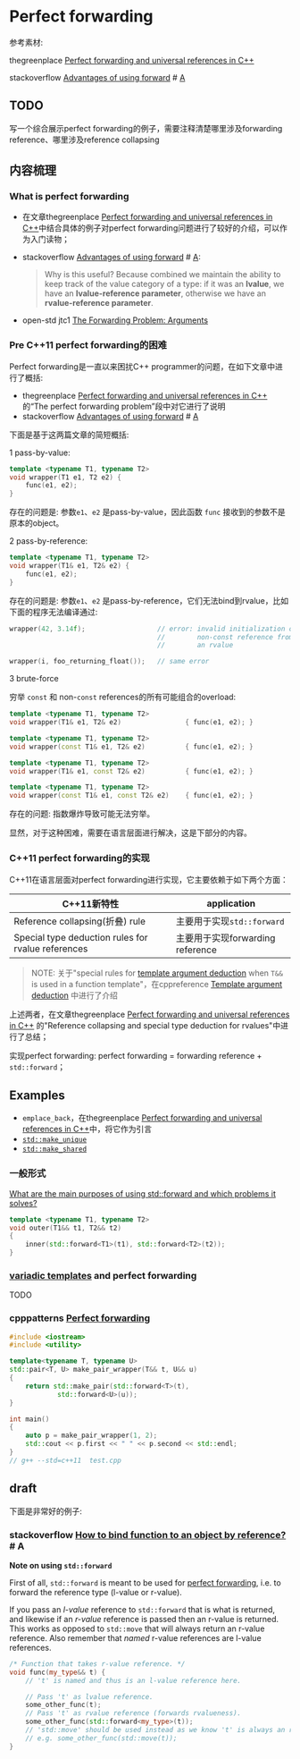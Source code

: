 # Perfect forwarding

参考素材:

thegreenplace [Perfect forwarding and universal references in C++](https://eli.thegreenplace.net/2014/perfect-forwarding-and-universal-references-in-c) 

stackoverflow [Advantages of using forward](https://stackoverflow.com/questions/3582001/advantages-of-using-forward) # [A](https://stackoverflow.com/a/3582313) 

## TODO

写一个综合展示perfect forwarding的例子，需要注释清楚哪里涉及forwarding reference、哪里涉及reference collapsing



## 内容梳理

### What is perfect forwarding

- 在文章thegreenplace [Perfect forwarding and universal references in C++](https://eli.thegreenplace.net/2014/perfect-forwarding-and-universal-references-in-c)中结合具体的例子对perfect forwarding问题进行了较好的介绍，可以作为入门读物；

- stackoverflow [Advantages of using forward](https://stackoverflow.com/questions/3582001/advantages-of-using-forward) # [A](https://stackoverflow.com/a/3582313): 

  > Why is this useful? Because combined we maintain the ability to keep track of the value category of a type: if it was an **lvalue**, we have an **lvalue-reference parameter**, otherwise we have an **rvalue-reference parameter**.

- open-std jtc1 [The Forwarding Problem: Arguments](https://www.open-std.org/jtc1/sc22/wg21/docs/papers/2002/n1385.htm)

### Pre C++11 perfect forwarding的困难

Perfect forwarding是一直以来困扰C++ programmer的问题，在如下文章中进行了概括:

- thegreenplace [Perfect forwarding and universal references in C++](https://eli.thegreenplace.net/2014/perfect-forwarding-and-universal-references-in-c) 的“The perfect forwarding problem”段中对它进行了说明
- stackoverflow [Advantages of using forward](https://stackoverflow.com/questions/3582001/advantages-of-using-forward) # [A](https://stackoverflow.com/a/3582313) 

下面是基于这两篇文章的简短概括:

1 pass-by-value:

```c++
template <typename T1, typename T2>
void wrapper(T1 e1, T2 e2) {
    func(e1, e2);
}
```

存在的问题是: 参数`e1`、`e2` 是pass-by-value，因此函数 `func` 接收到的参数不是原本的object。

2 pass-by-reference:

```c++
template <typename T1, typename T2>
void wrapper(T1& e1, T2& e2) {
    func(e1, e2);
}
```

存在的问题是: 参数`e1`、`e2` 是pass-by-reference，它们无法bind到rvalue，比如下面的程序无法编译通过:

```c++
wrapper(42, 3.14f);                  // error: invalid initialization of
                                     //        non-const reference from
                                     //        an rvalue

wrapper(i, foo_returning_float());   // same error
```



3 brute-force

穷举 `const` 和 non-`const` references的所有可能组合的overload:

```c++
template <typename T1, typename T2>
void wrapper(T1& e1, T2& e2)                { func(e1, e2); }

template <typename T1, typename T2>
void wrapper(const T1& e1, T2& e2)          { func(e1, e2); }

template <typename T1, typename T2>
void wrapper(T1& e1, const T2& e2)          { func(e1, e2); }

template <typename T1, typename T2>
void wrapper(const T1& e1, const T2& e2)    { func(e1, e2); }
```

存在的问题: 指数爆炸导致可能无法穷举。

显然，对于这种困难，需要在语言层面进行解决，这是下部分的内容。

### C++11 perfect forwarding的实现

C++11在语言层面对perfect forwarding进行实现，它主要依赖于如下两个方面：

| C++11新特性                                        | application                      |
| -------------------------------------------------- | -------------------------------- |
| Reference collapsing(折叠) rule                    | 主要用于实现`std::forward`       |
| Special type deduction rules for rvalue references | 主要用于实现forwarding reference |

> NOTE: 关于"special rules for [template argument deduction](https://en.cppreference.com/w/cpp/language/template_argument_deduction) when `T&&` is used in a function template"，在cppreference [Template argument deduction](https://en.cppreference.com/w/cpp/language/template_argument_deduction) 中进行了介绍

上述两者，在文章thegreenplace [Perfect forwarding and universal references in C++](https://eli.thegreenplace.net/2014/perfect-forwarding-and-universal-references-in-c) 的"Reference collapsing and special type deduction for rvalues"中进行了总结；

实现perfect forwarding: perfect forwarding = forwarding reference + `std::forward`；



## Examples

- `emplace_back`，在thegreenplace [Perfect forwarding and universal references in C++](https://eli.thegreenplace.net/2014/perfect-forwarding-and-universal-references-in-c/)中，将它作为引言
- [`std::make_unique`](http://en.cppreference.com/w/cpp/memory/unique_ptr/make_unique)
- [`std::make_shared`](http://en.cppreference.com/w/cpp/memory/shared_ptr/make_shared) 

### 一般形式

[What are the main purposes of using std::forward and which problems it solves?](https://stackoverflow.com/questions/3582001/what-are-the-main-purposes-of-using-stdforward-and-which-problems-it-solves)

```cpp
template <typename T1, typename T2>
void outer(T1&& t1, T2&& t2) 
{
    inner(std::forward<T1>(t1), std::forward<T2>(t2));
}
```



### [variadic templates](http://eli.thegreenplace.net/2014/variadic-templates-in-c/) and perfect forwarding 

TODO

### cpppatterns [Perfect forwarding](https://cpppatterns.com/patterns/perfect-forwarding.html)



```c++
#include <iostream>
#include <utility>

template<typename T, typename U>
std::pair<T, U> make_pair_wrapper(T&& t, U&& u)
{
	return std::make_pair(std::forward<T>(t),
			std::forward<U>(u));
}

int main()
{
	auto p = make_pair_wrapper(1, 2);
	std::cout << p.first << " " << p.second << std::endl;
}
// g++ --std=c++11  test.cpp
```



## draft

下面是非常好的例子:

### stackoverflow [How to bind function to an object by reference?](https://stackoverflow.com/questions/26187192/how-to-bind-function-to-an-object-by-reference) # A

**Note on using `std::forward`**

First of all, `std::forward` is meant to be used for [perfect forwarding](https://stackoverflow.com/q/3582001/873025), i.e. to forward the reference type (l-value or r-value).

If you pass an *l-value* reference to `std::forward` that is what is returned, and likewise if an *r-value* reference is passed then an r-value is returned. This works as opposed to `std::move` that will always return an r-value reference. Also remember that *named* r-value references are l-value references.

```c++
/* Function that takes r-value reference. */
void func(my_type&& t) {
    // 't' is named and thus is an l-value reference here.

    // Pass 't' as lvalue reference.
    some_other_func(t);
    // Pass 't' as rvalue reference (forwards rvalueness).
    some_other_func(std::forward<my_type>(t));
    // 'std::move' should be used instead as we know 't' is always an rvalue.
    // e.g. some_other_func(std::move(t));
}
```